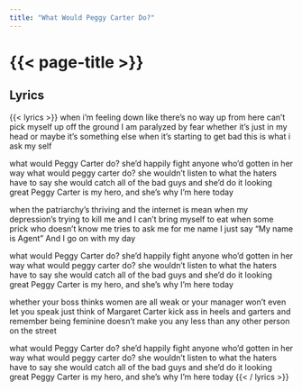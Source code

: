 ```yaml
---
title: "What Would Peggy Carter Do?"
---
```

# {{< page-title >}}

## Lyrics
{{< lyrics >}}
when i’m feeling down
like there’s no way up from here
can’t pick myself up off the ground
I am paralyzed by fear
whether it’s just in my head
or maybe it’s something else
when it’s starting to get bad
this is what i ask my self

what would Peggy Carter do?
she’d happily fight anyone who’d gotten in her way
what would peggy carter do?
she wouldn’t listen to what the haters have to say
she would catch all of the bad guys and she’d do it looking great
Peggy Carter is my hero, and she’s why I’m here today

when the patriarchy’s thriving
and the internet is mean
when my depression’s trying to kill me
and I can’t bring myself to eat
when some prick who doesn’t know me
tries to ask me for me name
I just say “My name is Agent”
And I go on with my day

what would Peggy Carter do?
she’d happily fight anyone who’d gotten in her way
what would peggy carter do?
she wouldn’t listen to what the haters have to say
she would catch all of the bad guys and she’d do it looking great
Peggy Carter is my hero, and she’s why I’m here today

whether your boss thinks women are all weak
or your manager won’t even let you speak
just think of Margaret Carter
kick ass in heels and garters
and remember being feminine doesn’t make you any less
than any other person on the street

what would Peggy Carter do?
she’d happily fight anyone who’d gotten in her way
what would peggy carter do?
she wouldn’t listen to what the haters have to say
she would catch all of the bad guys and she’d do it looking great
Peggy Carter is my hero, and she’s why I’m here today
{{< / lyrics >}}
